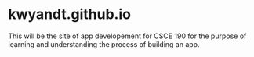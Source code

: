 # kwyandt.github.io
This will be the site of app developement for CSCE 190 for the purpose of learning and understanding the process of building an app.
